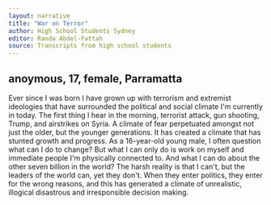 ```yaml
---
layout: narrative
title: "War on Terror"
author: High School Students Sydney
editor: Randa Abdel-Fattah
source: Transcripts from high school students
---
```

## anoymous, 17, female, Parramatta

Ever since I was born I have grown up with terrorism and extremist ideologies that have surrounded the political and social climate I'm currently in today. The first thing I hear in the morning, terrorist attack, gun shooting, Trump, and airstrikes on Syria. A climate of fear perpetuated amongst not just the older, but the younger generations. It has created a climate that has stunted growth and progress. As a 16-year-old young male, I often question what can I do to change? But what I can only do is work on myself and immediate people I'm physically connected to. And what I can do about the other seven billion in the world? The harsh reality is that I can't, but the leaders of the world can, yet they don't. When they enter politics, they enter for the wrong reasons, and this has generated a climate of unrealistic, illogical disastrous and irresponsible decision making.
